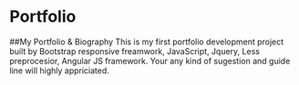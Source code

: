 # Portfolio
##My Portfolio &amp; Biography 
This is my first portfolio development project built by Bootstrap responsive freamwork, JavaScript, Jquery, Less preprocesior, Angular JS framework.
Your any kind of sugestion and guide line will highly appriciated. 
